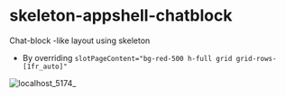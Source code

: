 # skeleton-appshell-chatblock
Chat-block -like layout using skeleton
- By overriding 	`slotPageContent="bg-red-500 h-full grid grid-rows-[1fr_auto]"`

![localhost_5174_](https://github.com/HexcodeTechnologies/skeleton-appshell-chatblock/assets/419606/14ca4333-b5cf-4bc4-8393-6e05d2510078)
